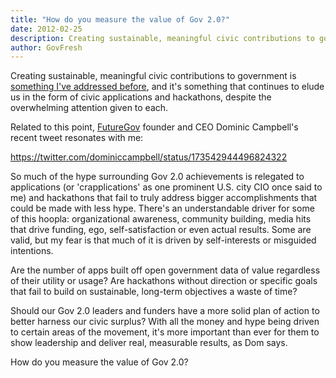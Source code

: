 ```yaml
---
title: "How do you measure the value of Gov 2.0?"
date: 2012-02-25
description: Creating sustainable, meaningful civic contributions to government is something I’ve addressed before, and it’s something that continues to elude us in the form of civic applications and hackathons, despite the overwhelming attention given to each.
author: GovFresh
---
```


Creating sustainable, meaningful civic contributions to government is <a href="http://govfresh.com/2012/02/motivating-developers-to-attend-and-make-meaningful-contributions-at-civic-hackathons/">something I've addressed before</a>, and it's something that continues to elude us in the form of civic applications and hackathons, despite the overwhelming attention given to each.

Related to this point, <a href="http://wearefuturegov.com/">FutureGov</a> founder and CEO Dominic Campbell's recent tweet resonates with me:

https://twitter.com/dominiccampbell/status/173542944496824322

So much of the hype surrounding Gov 2.0 achievements is relegated to applications (or 'crapplications' as one prominent U.S. city CIO once said to me) and hackathons that fail to truly address bigger accomplishments that could be made with less hype. There's an understandable driver for some of this hoopla: organizational awareness, community building, media hits that drive funding, ego, self-satisfaction or even actual results. Some are valid, but my fear is that much of it is driven by self-interests or misguided intentions.

Are the number of apps built off open government data of value regardless of their utility or usage? Are hackathons without direction or specific goals that fail to build on sustainable, long-term objectives a waste of time?

Should our Gov 2.0 leaders and funders have a more solid plan of action to better harness our civic surplus? With all the money and hype being driven to certain areas of the movement, it's more important than ever for them to show leadership and deliver real, measurable results, as Dom says.

How do you measure the value of Gov 2.0?
